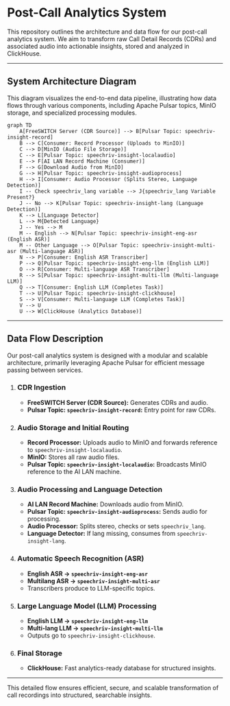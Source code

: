 
# Post-Call Analytics System

This repository outlines the architecture and data flow for our post-call analytics system. We aim to transform raw Call Detail Records (CDRs) and associated audio into actionable insights, stored and analyzed in ClickHouse.

---

## System Architecture Diagram

This diagram visualizes the end-to-end data pipeline, illustrating how data flows through various components, including Apache Pulsar topics, MinIO storage, and specialized processing modules.

```mermaid
graph TD
    A[FreeSWITCH Server (CDR Source)] --> B[Pulsar Topic: speechriv-insight-record]
    B --> C[Consumer: Record Processor (Uploads to MinIO)]
    C --> D[MinIO (Audio File Storage)]
    C --> E[Pulsar Topic: speechriv-insight-localaudio]
    E --> F[AI LAN Record Machine (Consumer)]
    F --> G[Download Audio from MinIO]
    G --> H[Pulsar Topic: speechriv-insight-audioprocess]
    H --> I[Consumer: Audio Processor (Splits Stereo, Language Detection)]
    I -- Check speechriv_lang variable --> J{speechriv_lang Variable Present?}
    J -- No --> K[Pulsar Topic: speechriv-insight-lang (Language Detection)]
    K --> L[Language Detector]
    L --> M{Detected Language}
    J -- Yes --> M
    M -- English --> N[Pulsar Topic: speechriv-insight-eng-asr (English ASR)]
    M -- Other Language --> O[Pulsar Topic: speechriv-insight-multi-asr (Multi-language ASR)]
    N --> P[Consumer: English ASR Transcriber]
    P --> Q[Pulsar Topic: speechriv-insight-eng-llm (English LLM)]
    O --> R[Consumer: Multi-language ASR Transcriber]
    R --> S[Pulsar Topic: speechriv-insight-multi-llm (Multi-language LLM)]
    Q --> T[Consumer: English LLM (Completes Task)]
    T --> U[Pulsar Topic: speechriv-insight-clickhouse]
    S --> V[Consumer: Multi-language LLM (Completes Task)]
    V --> U
    U --> W[ClickHouse (Analytics Database)]
```

-----

## Data Flow Description

Our post-call analytics system is designed with a modular and scalable architecture, primarily leveraging Apache Pulsar for efficient message passing between services.

1. ### CDR Ingestion
    - **FreeSWITCH Server (CDR Source):** Generates CDRs and audio.
    - **Pulsar Topic: `speechriv-insight-record`:** Entry point for raw CDRs.

2. ### Audio Storage and Initial Routing
    - **Record Processor:** Uploads audio to MinIO and forwards reference to `speechriv-insight-localaudio`.
    - **MinIO:** Stores all raw audio files.
    - **Pulsar Topic: `speechriv-insight-localaudio`:** Broadcasts MinIO reference to the AI LAN machine.

3. ### Audio Processing and Language Detection
    - **AI LAN Record Machine:** Downloads audio from MinIO.
    - **Pulsar Topic: `speechriv-insight-audioprocess`:** Sends audio for processing.
    - **Audio Processor:** Splits stereo, checks or sets `speechriv_lang`.
    - **Language Detector:** If lang missing, consumes from `speechriv-insight-lang`.

4. ### Automatic Speech Recognition (ASR)
    - **English ASR → `speechriv-insight-eng-asr`**
    - **Multilang ASR → `speechriv-insight-multi-asr`**
    - Transcribers produce to LLM-specific topics.

5. ### Large Language Model (LLM) Processing
    - **English LLM → `speechriv-insight-eng-llm`**
    - **Multi-lang LLM → `speechriv-insight-multi-llm`**
    - Outputs go to `speechriv-insight-clickhouse`.

6. ### Final Storage
    - **ClickHouse:** Fast analytics-ready database for structured insights.

-----

This detailed flow ensures efficient, secure, and scalable transformation of call recordings into structured, searchable insights.
